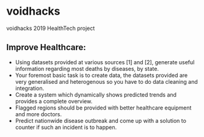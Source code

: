 # voidhacks
voidhacks 2019 HealthTech project 

## Improve Healthcare:

- Using datasets provided at various sources [1] and [2], generate useful information regarding most deaths by diseases, by state.
- Your foremost basic task is to create data, the datasets provided are very generalised and heterogenous so you have to do data cleaning and integration.
- Create a system which dynamically shows predicted trends and provides a complete overview.
- Flagged regions should be provided with better healthcare equipment and more doctors.
- Predict nationwide disease outbreak and come up with a solution to counter if such an incident is to happen.
